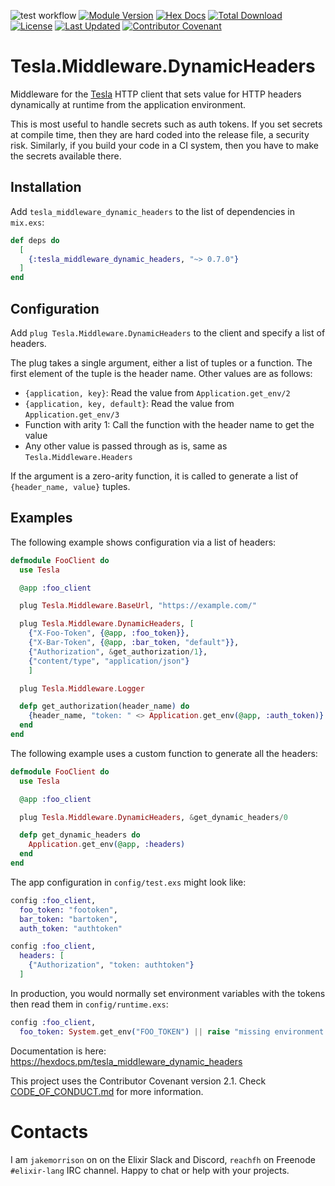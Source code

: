 ![test workflow](https://github.com/cogini/tesla_middleware_dynamic_headers/actions/workflows/test.yml/badge.svg)
[![Module Version](https://img.shields.io/hexpm/v/tesla_middleware_dynamic_headers.svg)](https://hex.pm/packages/tesla_middleware_dynamic_headers)
[![Hex Docs](https://img.shields.io/badge/hex-docs-lightgreen.svg)](https://hexdocs.pm/tesla_middleware_dynamic_headers)
[![Total Download](https://img.shields.io/hexpm/dt/tesla_middleware_dynamic_headers.svg)](https://hex.pm/packages/tesla_middleware_dynamic_headers)
[![License](https://img.shields.io/hexpm/l/tesla_middleware_dynamic_headers.svg)](https://github.com/cogini/tesla_middleware_dynamic_headers/blob/master/LICENSE.md)
[![Last Updated](https://img.shields.io/github/last-commit/cogini/tesla_middleware_dynamic_headers.svg)](https://github.com/cogini/tesla_middleware_dynamic_headers/commits/master)
[![Contributor Covenant](https://img.shields.io/badge/Contributor%20Covenant-2.1-4baaaa.svg)](CODE_OF_CONDUCT.md)

# Tesla.Middleware.DynamicHeaders

Middleware for the [Tesla](https://hexdocs.pm/tesla/readme.html) HTTP client
that sets value for HTTP headers dynamically at runtime from the application
environment.

This is most useful to handle secrets such as auth tokens. If you set secrets at
compile time, then they are hard coded into the release file, a security risk.
Similarly, if you build your code in a CI system, then you have to make the
secrets available there.

## Installation

Add `tesla_middleware_dynamic_headers` to the list of dependencies in `mix.exs`:

```elixir
def deps do
  [
    {:tesla_middleware_dynamic_headers, "~> 0.7.0"}
  ]
end
```

## Configuration

Add `plug Tesla.Middleware.DynamicHeaders` to the client and specify a list
of headers.

The plug takes a single argument, either a list of tuples or a function.
The first element of the tuple is the header name. Other values are as follows:

* `{application, key}`: Read the value from `Application.get_env/2`
* `{application, key, default}`: Read the value from `Application.get_env/3`
* Function with arity 1: Call the function with the header name to get the value
* Any other value is passed through as is, same as `Tesla.Middleware.Headers`

If the argument is a zero-arity function, it is called to generate a list of
`{header_name, value}` tuples.

## Examples

The following example shows configuration via a list of headers:

```elixir
defmodule FooClient do
  use Tesla

  @app :foo_client

  plug Tesla.Middleware.BaseUrl, "https://example.com/"

  plug Tesla.Middleware.DynamicHeaders, [
    {"X-Foo-Token", {@app, :foo_token}},
    {"X-Bar-Token", {@app, :bar_token, "default"}},
    {"Authorization", &get_authorization/1},
    {"content/type", "application/json"}
    ]

  plug Tesla.Middleware.Logger

  defp get_authorization(header_name) do
    {header_name, "token: " <> Application.get_env(@app, :auth_token)}
  end
end
```

The following example uses a custom function to generate all the headers:

```elixir
defmodule FooClient do
  use Tesla

  @app :foo_client

  plug Tesla.Middleware.DynamicHeaders, &get_dynamic_headers/0

  defp get_dynamic_headers do
    Application.get_env(@app, :headers)
  end
end
```

The app configuration in `config/test.exs` might look like:

```elixir
config :foo_client,
  foo_token: "footoken",
  bar_token: "bartoken",
  auth_token: "authtoken"

config :foo_client,
  headers: [
    {"Authorization", "token: authtoken"}
  ]
```

In production, you would normally set environment variables with the tokens
then read them in `config/runtime.exs`:

```elixir
config :foo_client,
  foo_token: System.get_env("FOO_TOKEN") || raise "missing environment variable FOO_TOKEN"
```

Documentation is here: https://hexdocs.pm/tesla_middleware_dynamic_headers

This project uses the Contributor Covenant version 2.1. Check [CODE_OF_CONDUCT.md](/CODE_OF_CONDUCT.md) for more information.

# Contacts

I am `jakemorrison` on on the Elixir Slack and Discord, `reachfh` on Freenode
`#elixir-lang` IRC channel. Happy to chat or help with your projects.

